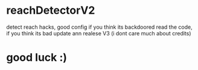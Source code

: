 # reachDetectorV2

detect reach hacks, good config
if you think its backdoored read the code, if you think its bad update ann realese V3 (i dont care much about credits)

# good luck :)
